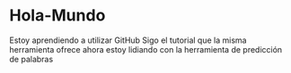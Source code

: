 # Hola-Mundo
Estoy aprendiendo a utilizar GitHub
Sigo el tutorial que la misma herramienta ofrece ahora estoy lidiando con la herramienta de predicción de palabras
